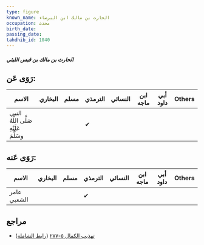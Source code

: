 ```yaml
---
type: figure
known_name: الحارث بن مالك ابن البرصاء
occupation: محدث
birth_date:
passing_date:
tahdhib_id: 1040
---
```

##### الحارث بن مالك بن قيس الليثي

## رَوَى عَن:
| الاسم                                  | البخاري | مسلم | الترمذي | النسائي | ابن ماجه | أبي داود | Others |
| -------------------------------------- | ------- | ---- | ------- | ------- | -------- | -------- | ------ |
| النبي صَلَّى اللَّهُ عَلَيْهِ وسَلَّمَ |         |      | ✔       |         |          |          |        |
## رَوَى عَنه:
| الاسم       | البخاري | مسلم | الترمذي | النسائي | ابن ماجه | أبي داود | Others |
| ----------- | ------- | ---- | ------- | ------- | -------- | -------- | ------ |
| عامر الشعبي |         |      | ✔       |         |          |          |        |
## مراجع
- [تهذيب الكمال ٥-٢٧٧](obsidian://open?vault=Tahdhib-al-Kamal&file=Figures/١٠٤٠-الحارث%20بن%20مالك%20بن%20قيس%20الليثي) ([رابط الشاملة](https://shamela.ws/book/3722/2355))